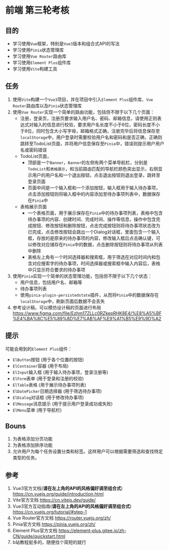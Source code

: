 # 前端 第三轮考核

## 目的

- 学习使用`Vue`框架，特别是`Vue3`版本和组合式API的写法
- 学习使用`Pinia`状态管理库
- 学习使用`Vue Router`路由库
- 学习使用`Element Plus`组件库
- 学习使用`Vite`构建工具

## 任务

1. 使用`Vite`构建一个`Vue3`项目，并在项目中引入`Element Plus`组件库、`Vue Router`路由库以及`Pinia`状态管理库
2. 使用`Vue Router`实现一个简单的路由功能，包括但不限于以下几个页面：
   - 注册，登录页，注册页要求输入用户名、密码、邮箱信息，请使用正则表达式对输入的信息进行校验，要求用户名长度不小于6位，密码长度不小于8位，同时包含大小写字母，邮箱格式正确，注册完毕后将信息保存至`localStorage`中，用户登录时需要校验用户名和密码和是否正确，正确则跳转至TodoList页面，并将用户信息保存至`Pinia`中，错误则提示用户用户名或密码错误
   - TodoList页面，
      - 顶部是一个`Banner`，`Banner`的左侧有两个菜单导航栏，分别是`TodoList`和`表格展示`，和当前路由匹配的导航栏颜色突出显示，右侧显示用户的用户名和一个退出按钮，点击退出按钮则退出登录，跳转至登录页面
      - 页面中间是一个输入框和一个添加按钮，输入框用于输入待办事项，点击添加按钮则将输入框中的内容添加至待办事项列表中，数据保存在`Pinia`中
   - 表格展示页面
      - 一个表格页面，用于展示保存在`Pinia`中的待办事项列表，表格中包含待办事项的内容、创建时间、完成时间、操作等信息，操作中包含完成按钮、修改按钮和删除按钮，点击完成按钮则将待办事项状态改为已完成，点击修改按钮会跳出一个Dialog对话框，里面包含一个输入框，存放的是原来的待办事项的内容，修改输入框后点击确认键，可以修改对应储存在`Pinia`中的数据，点击删除按钮则将待办事项从列表中删除
      - 表格左上角有一个时间选择器和搜索框，用于筛选在对应时间内和包含对应搜索字的待办事项，时间选择器或搜索框中输入内容后，表格中只显示符合要求的待办事项
3. 使用`Pinia`实现一个简单的状态管理功能，包括但不限于以下几个状态：
   - 用户信息，包括用户名、邮箱等
   - 待办事项列表
   - 使用`pinia-plugin-persistedstate`插件，从而将`Pinia`中的数据保存在`localStorage`中，刷新页面后数据不会丢失
4. 参考设计稿，可以模仿设计稿的页面进行布局 https://www.figma.com/file/Ezhm17ZLLc0RZkepRHK8E4/%E8%A5%BF%E4%BA%8C%E5%89%8D%E7%AB%AF%E9%A1%B5%E9%9D%A2

## 提示
可能会用到的`Element Plus`组件：
- `ElButton`按钮 (用于各个位置的按钮)
- `ElContainer`容器 (用于布局)
- `ElInput`输入框 (用于输入待办事项，登录注册等)
- `ElForm`表单 (用于登录和注册的校验)
- `ElTable`表格 (用于展示待办事项列表)
- `ElDatePicker`日期选择器 (用于筛选待办事项)
- `ElDialog`对话框 (用于修改待办事项)
- `ElMessage`消息提示 (用于提示用户登录成功或失败)
- `ElMenu`菜单 (用于导航栏)


## Bouns
1. 为表格添加分页功能
2. 为表格添加排序功能
3. 允许用户为每个任务设置分类和标签。这样用户可以根据需要筛选和查找特定类型的任务。


## 参考
1. Vue3官方文档(**请在左上角的API的风格偏好调至组合式**) https://cn.vuejs.org/guide/introduction.html
2. Vite官方文档 https://cn.vitejs.dev/guide/
3. Vue3官方互动指南(**请在左上角的API的风格偏好调至组合式**)  https://cn.vuejs.org/tutorial/#step-1
4. Vue Router官方文档 https://router.vuejs.org/zh/
5. Pinia官方文档 https://pinia.vuejs.org/zh/
6. Element Plus官方文档 https://element-plus.gitee.io/zh-CN/guide/quickstart.html
7. b站教程挺多的，随便找个简短的就行